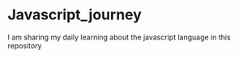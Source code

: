 # Javascript_journey
I am sharing my daily learning about the javascript language in this repository
